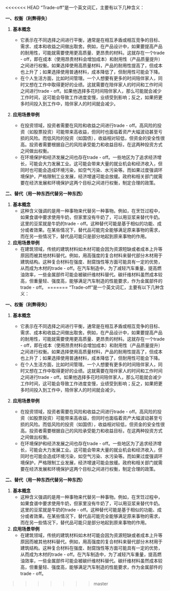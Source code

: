 <<<<<<< HEAD
“Trade-off”是一个英文词汇，主要有以下几种含义：

**一、权衡（利弊得失）**

1. **基本概念**
   - 它表示在不同选择之间进行平衡，通常是在相互矛盾或相互竞争的目标、需求、成本和收益之间做出取舍。例如，在产品设计中，如果要提高产品的耐用性，可能就需要使用更高质量、更昂贵的材料。这就存在一个trade - off，即在成本（使用昂贵材料会增加成本）和耐用性（产品质量提升）之间进行权衡。如果选择使用高质量材料，产品的耐用性提高了，但成本也上升了；如果选择使用普通材料，成本降低了，但耐用性可能会下降。
   - 在个人生活方面，比如时间管理。一个人想要有更多的时间陪伴家人，同时又想在工作中取得更好的业绩。这就需要在陪伴家人的时间和工作时间之间进行trade - off。如果他选择多花时间陪伴家人，那么可能就会减少工作时间，这可能会导致工作进度变慢，业绩受到影响；反之，如果把更多时间投入到工作中，陪伴家人的时间就会减少。

2. **应用场景举例**
   - 在投资领域，投资者需要在风险和收益之间进行trade - off。高风险的投资（如股票投资）可能带来高收益，但同时也面临着资产大幅波动甚至亏损的风险。而低风险的投资（如国债），收益相对较低，但资金的安全性很高。投资者需要根据自己的风险承受能力和收益目标，在这两种投资方式之间做出权衡。
   - 在环境保护和经济发展之间也存在trade - off。一些地区为了追求经济增长，可能会大力发展工业。这可能会带来大量的就业机会和经济收入，但同时也可能会造成环境污染，如空气污染、水污染等。而如果过度强调环境保护，严格限制工业发展，经济增速可能会放缓。政府和相关部门就需要在经济发展和环境保护这两个目标之间进行权衡，制定合理的政策。

**二、替代（用一种东西代替另一种东西）**

1. **基本概念**
   - 这种含义强调的是用一种事物来代替另一种事物。例如，在烹饪过程中，如果食谱中要求使用牛奶，但家里没有牛奶了，可以用豆浆来替代牛奶。这里的豆浆就是牛奶的trade - off。这种替代可能是基于相似的功能、成分或者效果。在某些情况下，替代品可能完全能够满足原来事物的需求，而在另一些情况下，替代品可能只是部分地起到原来事物的作用。
2. **应用场景举例**
   - 在建筑领域，传统的建筑材料如木材可能会因为资源短缺或者成本上升等原因而被其他材料替代。例如，用高强度的复合材料来替代部分木材用于建筑结构。这种复合材料在强度、耐腐蚀性等方面可能具有一定的优势，从而成为木材的trade - off。在汽车制造中，为了减轻汽车重量，提高燃油效率，一些金属部件可能会被碳纤维材料替代。碳纤维材料虽然成本较高，但重量轻、强度高，能够满足汽车制造的性能要求，作为金属部件的trade - off。
=======
“Trade-off”是一个英文词汇，主要有以下几种含义：

**一、权衡（利弊得失）**

1. **基本概念**
   - 它表示在不同选择之间进行平衡，通常是在相互矛盾或相互竞争的目标、需求、成本和收益之间做出取舍。例如，在产品设计中，如果要提高产品的耐用性，可能就需要使用更高质量、更昂贵的材料。这就存在一个trade - off，即在成本（使用昂贵材料会增加成本）和耐用性（产品质量提升）之间进行权衡。如果选择使用高质量材料，产品的耐用性提高了，但成本也上升了；如果选择使用普通材料，成本降低了，但耐用性可能会下降。
   - 在个人生活方面，比如时间管理。一个人想要有更多的时间陪伴家人，同时又想在工作中取得更好的业绩。这就需要在陪伴家人的时间和工作时间之间进行trade - off。如果他选择多花时间陪伴家人，那么可能就会减少工作时间，这可能会导致工作进度变慢，业绩受到影响；反之，如果把更多时间投入到工作中，陪伴家人的时间就会减少。

2. **应用场景举例**
   - 在投资领域，投资者需要在风险和收益之间进行trade - off。高风险的投资（如股票投资）可能带来高收益，但同时也面临着资产大幅波动甚至亏损的风险。而低风险的投资（如国债），收益相对较低，但资金的安全性很高。投资者需要根据自己的风险承受能力和收益目标，在这两种投资方式之间做出权衡。
   - 在环境保护和经济发展之间也存在trade - off。一些地区为了追求经济增长，可能会大力发展工业。这可能会带来大量的就业机会和经济收入，但同时也可能会造成环境污染，如空气污染、水污染等。而如果过度强调环境保护，严格限制工业发展，经济增速可能会放缓。政府和相关部门就需要在经济发展和环境保护这两个目标之间进行权衡，制定合理的政策。

**二、替代（用一种东西代替另一种东西）**

1. **基本概念**
   - 这种含义强调的是用一种事物来代替另一种事物。例如，在烹饪过程中，如果食谱中要求使用牛奶，但家里没有牛奶了，可以用豆浆来替代牛奶。这里的豆浆就是牛奶的trade - off。这种替代可能是基于相似的功能、成分或者效果。在某些情况下，替代品可能完全能够满足原来事物的需求，而在另一些情况下，替代品可能只是部分地起到原来事物的作用。
2. **应用场景举例**
   - 在建筑领域，传统的建筑材料如木材可能会因为资源短缺或者成本上升等原因而被其他材料替代。例如，用高强度的复合材料来替代部分木材用于建筑结构。这种复合材料在强度、耐腐蚀性等方面可能具有一定的优势，从而成为木材的trade - off。在汽车制造中，为了减轻汽车重量，提高燃油效率，一些金属部件可能会被碳纤维材料替代。碳纤维材料虽然成本较高，但重量轻、强度高，能够满足汽车制造的性能要求，作为金属部件的trade - off。
>>>>>>> master
